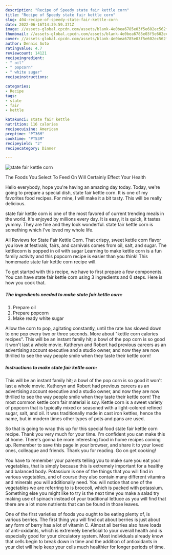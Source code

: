 ```yaml
---
description: "Recipe of Speedy state fair kettle corn"
title: "Recipe of Speedy state fair kettle corn"
slug: 404-recipe-of-speedy-state-fair-kettle-corn
date: 2022-06-16T14:39:59.371Z
image: //assets-global.cpcdn.com/assets/blank-4e0bea6785e03f5e602ec562f230caae08da540cada707380b4fe1bbebba43da.png
thumbnail: //assets-global.cpcdn.com/assets/blank-4e0bea6785e03f5e602ec562f230caae08da540cada707380b4fe1bbebba43da.png
cover: //assets-global.cpcdn.com/assets/blank-4e0bea6785e03f5e602ec562f230caae08da540cada707380b4fe1bbebba43da.png
author: Dennis Soto
ratingvalue: 4.7
reviewcount: 14121
recipeingredient:
- " oil"
- " popcorn"
- " white sugar"
recipeinstructions:

categories:
- Recipe
tags:
- state
- fair
- kettle

katakunci: state fair kettle 
nutrition: 116 calories
recipecuisine: American
preptime: "PT36M"
cooktime: "PT53M"
recipeyield: "2"
recipecategory: Dinner

---
```



![state fair kettle corn](//assets-global.cpcdn.com/assets/blank-4e0bea6785e03f5e602ec562f230caae08da540cada707380b4fe1bbebba43da.png)

The Foods You Select To Feed On Will Certainly Effect Your Health

Hello everybody, hope you're having an amazing day today. Today, we're going to prepare a special dish, state fair kettle corn. It is one of my favorites food recipes. For mine, I will make it a bit tasty. This will be really delicious.

state fair kettle corn is one of the most favored of current trending meals in the world. It's enjoyed by millions every day. It is easy, it is quick, it tastes yummy. They are fine and they look wonderful. state fair kettle corn is something which I've loved my whole life.

All Reviews for State Fair Kettle Corn. That crispy, sweet kettle corn flavor you love at festivals, fairs, and carnivals comes from oil, salt, and sugar. The kettlecorn is popped in oil with sugar Learning to make kettle corn is a fun family activity and this popcorn recipe is easier than you think! This homemade state fair kettle corn recipe will.


To get started with this recipe, we have to first prepare a few components. You can have state fair kettle corn using 3 ingredients and 0 steps. Here is how you cook that.

<!--inarticleads1-->

##### The ingredients needed to make state fair kettle corn:

1. Prepare  oil
1. Prepare  popcorn
1. Make ready  white sugar


Allow the corn to pop, agitating constantly, until the rate has slowed down to one pop every two or three seconds. More about &#34;kettle corn calories recipes&#34;. This will be an instant family hit; a bowl of the pop corn is so good it won&#39;t last a whole movie. Katheryn and Robert had previous careers as an advertising account executive and a studio owner, and now they are now thrilled to see the way people smile when they taste their kettle corn! 

<!--inarticleads2-->

##### Instructions to make state fair kettle corn:



This will be an instant family hit; a bowl of the pop corn is so good it won&#39;t last a whole movie. Katheryn and Robert had previous careers as an advertising account executive and a studio owner, and now they are now thrilled to see the way people smile when they taste their kettle corn! The most common kettle corn fair material is soy. Kettle corn is a sweet variety of popcorn that is typically mixed or seasoned with a light-colored refined sugar, salt, and oil. It was traditionally made in cast iron kettles, hence the name, but in modern times other types of pots and pans are used. 

So that is going to wrap this up for this special food state fair kettle corn recipe. Thank you very much for your time. I'm confident you can make this at home. There's gonna be more interesting food in home recipes coming up. Remember to save this page in your browser, and share it to your loved ones, colleague and friends. Thank you for reading. Go on get cooking!

You have to remember your parents telling you to make sure you eat your vegetables, that is simply because this is extremely important for a healthy and balanced body. Potassium is one of the things that you will find in various vegetables, and of course they also contain many different vitamins and minerals you will additionally need. You will notice that one of the vegetables we are referring to is broccoli, which is packed with potassium. Something else you might like to try is the next time you make a salad try making use of spinach instead of your traditional lettuce as you will find that there are a lot more nutrients that can be found in those leaves.

One of the first varieties of foods you ought to be eating plenty of, is various berries. The first thing you will find out about berries is just about any form of berry has a lot of vitamin C. Almost all berries also have loads of anti-oxidants, which is extremely beneficial to your overall health and is especially good for your circulatory system. Most individuals already know that cells begin to break down in time and the addition of antioxidants in your diet will help keep your cells much healthier for longer periods of time.
